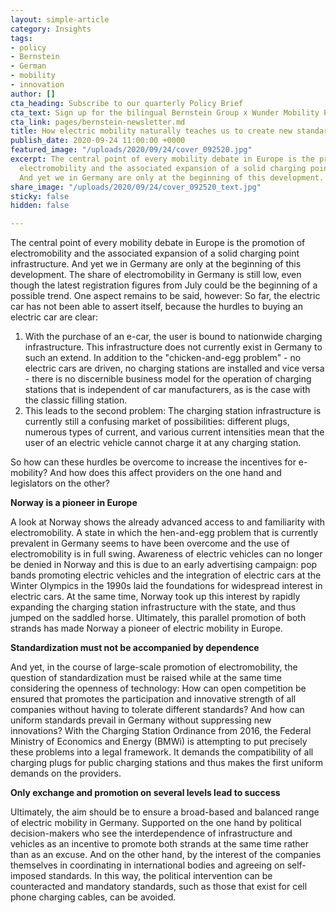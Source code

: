 ```yaml
---
layout: simple-article
category: Insights
tags:
- policy
- Bernstein
- German
- mobility
- innovation
author: []
cta_heading: Subscribe to our quarterly Policy Brief
cta_text: Sign up for the bilingual Bernstein Group x Wunder Mobility Policy Brief, a quarterly round-up featuring fascinating articles on mobility, tech, the role of cities and regulation.
cta_link: pages/bernstein-newsletter.md
title: How electric mobility naturally teaches us to create new standards
publish_date: 2020-09-24 11:00:00 +0000
featured_image: "/uploads/2020/09/24/cover_092520.jpg"
excerpt: The central point of every mobility debate in Europe is the promotion of
  electromobility and the associated expansion of a solid charging point infrastructure.
  And yet we in Germany are only at the beginning of this development.
share_image: "/uploads/2020/09/24/cover_092520_text.jpg"
sticky: false
hidden: false

---
```

The central point of every mobility debate in Europe is the promotion of electromobility and the associated expansion of a solid charging point infrastructure. And yet we in Germany are only at the beginning of this development. The share of electromobility in Germany is still low, even though the latest registration figures from July could be the beginning of a possible trend. One aspect remains to be said, however: So far, the electric car has not been able to assert itself, because the hurdles to buying an electric car are clear:

1. With the purchase of an e-car, the user is bound to nationwide charging infrastructure. This infrastructure does not currently exist in Germany to such an extend. In addition to the "chicken-and-egg problem" - no electric cars are driven, no charging stations are installed and vice versa - there is no discernible business model for the operation of charging stations that is independent of car manufacturers, as is the case with the classic filling station.
2. This leads to the second problem: The charging station infrastructure is currently still a confusing market of possibilities: different plugs, numerous types of current, and various current intensities mean that the user of an electric vehicle cannot charge it at any charging station.

  
So how can these hurdles be overcome to increase the incentives for e-mobility? And how does this affect providers on the one hand and legislators on the other?

  
**Norway is a pioneer in Europe**

A look at Norway shows the already advanced access to and familiarity with electromobility. A state in which the hen-and-egg problem that is currently prevalent in Germany seems to have been overcome and the use of electromobility is in full swing. Awareness of electric vehicles can no longer be denied in Norway and this is due to an early advertising campaign: pop bands promoting electric vehicles and the integration of electric cars at the Winter Olympics in the 1990s laid the foundations for widespread interest in electric cars. At the same time, Norway took up this interest by rapidly expanding the charging station infrastructure with the state, and thus jumped on the saddled horse. Ultimately, this parallel promotion of both strands has made Norway a pioneer of electric mobility in Europe.

**Standardization must not be accompanied by dependence**

And yet, in the course of large-scale promotion of electromobility, the question of standardization must be raised while at the same time considering the openness of technology: How can open competition be ensured that promotes the participation and innovative strength of all companies without having to tolerate different standards? And how can uniform standards prevail in Germany without suppressing new innovations? With the Charging Station Ordinance from 2016, the Federal Ministry of Economics and Energy (BMWi) is attempting to put precisely these problems into a legal framework. It demands the compatibility of all charging plugs for public charging stations and thus makes the first uniform demands on the providers.

**Only exchange and promotion on several levels lead to success**

Ultimately, the aim should be to ensure a broad-based and balanced range of electric mobility in Germany. Supported on the one hand by political decision-makers who see the interdependence of infrastructure and vehicles as an incentive to promote both strands at the same time rather than as an excuse. And on the other hand, by the interest of the companies themselves in coordinating in international bodies and agreeing on self-imposed standards. In this way, the political intervention can be counteracted and mandatory standards, such as those that exist for cell phone charging cables, can be avoided.